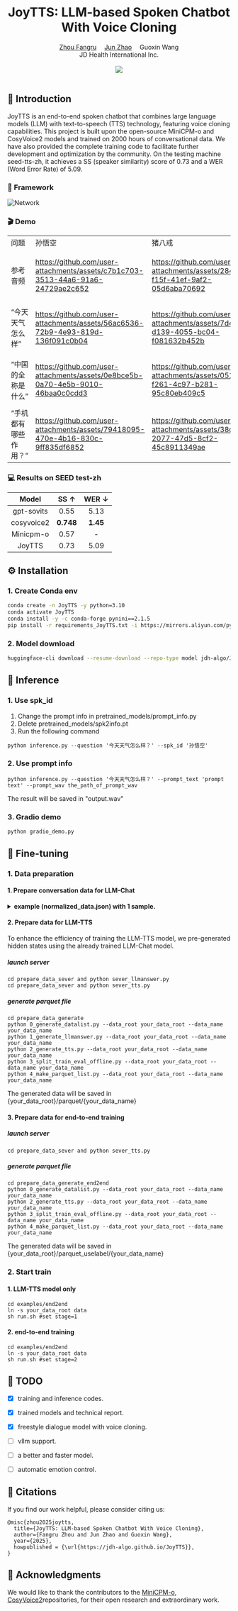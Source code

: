 <h1 align='center'>JoyTTS: LLM-based Spoken Chatbot With Voice Cloning</h1>

<div align='center'>
    <a href='https://github.com/zhoufangru' target='_blank'>Zhou Fangru</a> 
    <a href='https://github.com/zhaojun060708' target='_blank'>Jun Zhao</a> 
    Guoxin Wang
</div>
<div align='center'>
    JD Health International Inc.
</div>

<br>
<div align='center'>
    <a href='https://huggingface.co/jdh-algo/JoyTTS-v1'><img src='https://img.shields.io/badge/%F0%9F%A4%97%20HuggingFace-Model-yellow'></a>
</div>
<br>

## 📖 Introduction

JoyTTS is an end-to-end spoken chatbot that combines large language models (LLM) with text-to-speech (TTS) technology, featuring voice cloning capabilities. This project is built upon the open-source MiniCPM-o and CosyVoice2 models and trained on 2000 hours of conversational data. We have also provided the complete training code to facilitate further development and optimization by the community. On the testing machine seed-tts-zh, it achieves a SS (speaker similarity) score of 0.73 and a WER (Word Error Rate) of 5.09.


### 🧳 Framework

![Network](assets/流式结构图.jpg "Network")

### 🎬 Demo


<table>
<tr>
<td width="25%">
问题
</td>
<td width="25%">
孙悟空
</td>
<td width="25%">
猪八戒
</td>
<td width="25%">
林黛玉
</td>
</tr>
<tr>
<td width="25%">
参考音频
</td>
<td width="25%">
    
https://github.com/user-attachments/assets/c7b1c703-3513-44a6-91a6-24729ae2c652
</td>
<td width="25%">

https://github.com/user-attachments/assets/284acc8c-f15f-41ef-9af2-05d6aba70692
</td>
<td width="25%">

https://github.com/user-attachments/assets/46a9e2b4-aabf-46ea-99b2-b41bccd1b683
</td>
</tr>
<tr>
<td width="25%">
“今天天气怎么样”
</td>
<td width="25%">

https://github.com/user-attachments/assets/56ac6536-72b9-4e93-819d-136f091c0b04
</td>
<td width="25%">

https://github.com/user-attachments/assets/7d4057f5-d139-4055-bc04-f081632b452b
</td>
<td width="25%">

https://github.com/user-attachments/assets/b3a1fc21-73f3-444a-8fe9-67f98f4b1a2c
</td>
</tr>
<tr>
<td width="25%">
“中国的全称是什么”
</td>
<td width="25%">
    
https://github.com/user-attachments/assets/0e8bce5b-0a70-4e5b-9010-46baa0c0cdd3
</td>
<td width="25%">

https://github.com/user-attachments/assets/051c3c14-f261-4c97-b281-95c80eb409c5
</td>
<td width="25%">

https://github.com/user-attachments/assets/f58ba707-86cd-48cf-916e-dde6217e83a4
</td>
</tr>
<tr>
<td width="25%">
“手机都有哪些作用？”
</td>
<td width="25%">

https://github.com/user-attachments/assets/79418095-470e-4b16-830c-9ff835df6852
</td>
<td width="25%">

https://github.com/user-attachments/assets/38d5db81-2077-47d5-8cf2-45c8911349ae
</td>
<td width="25%">

https://github.com/user-attachments/assets/bdaa784e-2419-4620-a94d-be87cbb79c7f
</td>
</tr>
</table>


### 💻 Results on SEED test-zh

|             Model             | SS $\uparrow$ | WER $\downarrow$ |
| :---------------------------: | :------: | :----: |
|     gpt-sovits     |  0.55  | 5.13 |
|     cosyvoice2     |   **0.748**   |  **1.45**  |
|     Minicpm-o      |  0.57  |  -   |
|     JoyTTS         |  0.73  | 5.09 |


## ⚙️ Installation

### 1. Create Conda env

``` sh
conda create -n JoyTTS -y python=3.10
conda activate JoyTTS
conda install -y -c conda-forge pynini==2.1.5
pip install -r requirements_JoyTTS.txt -i https://mirrors.aliyun.com/pypi/simple/ --trusted-host=mirrors.aliyun.com
```

### 2. Model download

``` sh
huggingface-cli download --resume-download --repo-type model jdh-algo/JoyTTS-v1 --local-dir pretrained_models
```

## 🚀 Inference

### 1. Use spk_id

1. Change the prompt info in pretrained_models/prompt_info.py
2. Delete pretrained_models/spk2info.pt
3. Run the following command

```shell
python inference.py --question '今天天气怎么样？' --spk_id '孙悟空' 
```

### 2. Use prompt info
```shell
python inference.py --question '今天天气怎么样？' --prompt_text 'prompt text' --prompt_wav the_path_of_prompt_wav 
```
The result will be saved in "output.wav"


### 3. Gradio demo
```shell
python gradio_demo.py
```


## 🚧 Fine-tuning
### 1. Data preparation

#### 1. Prepare conversation data for LLM-Chat
<details>
  <summary>
    <b>example (normalized_data.json) with 1 sample.</b>
  </summary>

```
  [
    {
      "utt": "0",
      "reference": '数字银行 《数字银行》是2015年12月新世界出版社出版的金融类图书，该书的作者是刘振友。 书 名 数字银行 作 者 刘振友 类 别 金融 出版社 新世界出版社 出版时间 2015年12月 页 数 290 页 定 价 48.8 开 本 16 开 装 帧 平装 ISBN 978-7-5104-5480-6 数字银行内容简介 《数字银行》认为，传统银行若要更好地存续，必须实现自我进化。本书还将带你穿越历史，解读现代金融行业的发展轨道，知古鉴今，把握未来银行的发展思维脉络。 数字银行作者简介 刘振友是全球第一批致力于加密数字资产、数字货币、虚拟货币、商业积分、共赢经济模式、全民免费经济领域研究、应用、推广的资深专家，新锐作家。主要著作有:《颠覆》《3分钟让别人记住你》《互联网+》《数字银行》《让世界免费》。 数字银行作品目录',
      "conversations": [
            {
              'role': 'user', 
              'content': '请问这本《数字银行》是什么时候出版的？'
            }, 
            {
                'role': 'assistant', 
                'content': '这本《数字银行》是2015年12月出版的。它是一本金融类图书，由新世界出版社出版。了解这本书的出版时间可以帮助你了解它的时效性，从而了解该书所描述的内容和观点是否仍然适用于当前的金融环境。'
            },   
            {
                'role': 'user', 
                'content': '作者刘振友都写过哪些其他书籍？'
            },
            {
                'role': 'assistant', 
                'content': '刘振友是一位新锐作家，他的主要著作有《颠覆》、《3分钟让别人记住你》、《互联网+》、《数字银行》和《让世界免费》。他是全球第一批致力于加密数字资产、数字货币、虚拟货币、商业积分、共赢经济模式、全民免费经济领域研究、应用、推广的资深专家。了解他的其他著作可以帮助你更全面地了解他的思想和研究领域。'
            }, 
        ]
    },
  ]
```
</details>

#### 2. Prepare data for  LLM-TTS
To enhance the efficiency of training the LLM-TTS model, we pre-generated hidden states using the already trained LLM-Chat model.

##### launch server
```shell
cd prepare_data_sever and python sever_llmanswer.py
cd prepare_data_sever and python sever_tts.py
```
##### generate parquet file
```shell
cd prepare_data_generate
python 0_generate_datalist.py --data_root your_data_root --data_name your_data_name
python 1_generate_llmanswer.py --data_root your_data_root --data_name your_data_name
python 2_generate_tts.py --data_root your_data_root --data_name your_data_name
python 3_split_train_eval_offline.py --data_root your_data_root --data_name your_data_name
python 4_make_parquet_list.py --data_root your_data_root --data_name your_data_name
```
The generated data will be saved in {your_data_root}/parquet/{your_data_name}

#### 3. Prepare data for end-to-end training
##### launch server
```shell
cd prepare_data_sever and python sever_tts.py
```
##### generate parquet file
```shell
cd prepare_data_generate_end2end
python 0_generate_datalist.py --data_root your_data_root --data_name your_data_name
python 2_generate_tts.py --data_root your_data_root --data_name your_data_name
python 3_split_train_eval_offline.py --data_root your_data_root --data_name your_data_name
python 4_make_parquet_list.py --data_root your_data_root --data_name your_data_name
```
The generated data will be saved in {your_data_root}/parquet_uselabel/{your_data_name}


### 2. Start train
#### 1. LLM-TTS model only

``` shell
cd examples/end2end
ln -s your_data_root data
sh run.sh #set stage=1
```
#### 2. end-to-end training

``` shell
cd examples/end2end
ln -s your_data_root data
sh run.sh #set stage=2
```

## 🎒 TODO
- [x] training and inference codes.
- [x] trained models and technical report.
- [x] freestyle dialogue model with voice cloning.
- [ ] vllm support.
- [ ] a better and faster model.
- [ ] automatic emotion control.


## 📝 Citations

If you find our work helpful, please consider citing us:

```
@misc{zhou2025joytts,
  title={JoyTTS: LLM-based Spoken Chatbot With Voice Cloning}, 
  author={Fangru Zhou and Jun Zhao and Guoxin Wang},
  year={2025},
  howpublished = {\url{https://jdh-algo.github.io/JoyTTS}},
}
```

## 🤝 Acknowledgments

We would like to thank the contributors to the [MiniCPM-o](https://github.com/OpenBMB/MiniCPM-o?tab=readme-ov-file), [CosyVoice2](https://github.com/FunAudioLLM/CosyVoice2https://github.com/FunAudioLLM/CosyVoice2)repositories, for their open research and extraordinary work.
